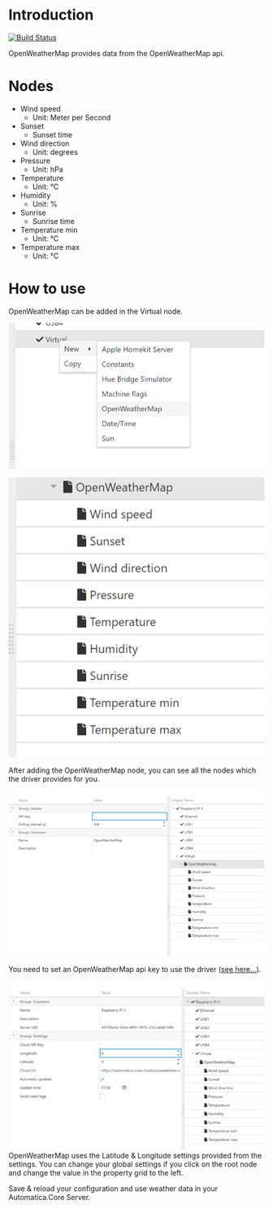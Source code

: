 # Introduction 

[![Build Status](https://automatica-core.visualstudio.com/automatica/_apis/build/status/Plugins/Drivers/P3.Driver.OpenWeatherMap?branchName=develop)](https://automatica-core.visualstudio.com/automatica/_build/latest?definitionId=31&branchName=develop)

OpenWeatherMap provides data from the OpenWeatherMap api. 


# Nodes
* Wind speed
    * Unit: Meter per Second
* Sunset
    * Sunset time
* Wind direction
    * Unit: degrees
* Pressure
    * Unit: hPa
* Temperature
    * Unit: °C
* Humidity
    * Unit: %
* Sunrise
    * Sunrise time
* Temperature min
    * Unit: °C
* Temperature max
    * Unit: °C

 # How to use
OpenWeatherMap can be added in the Virtual node.

 ![OWM1](https://github.com/automatica-core/automatica.driver.openweathermap.driver/blob/master/images/Screenshot_1.png?raw=true)

 ![OWM2](https://github.com/automatica-core/automatica.driver.openweathermap.driver/blob/master/images/Screenshot_2.png?raw=true)

 After adding the OpenWeatherMap node, you can see all the nodes which the driver provides for you. 

 ![OWM3](https://github.com/automatica-core/automatica.driver.openweathermap.driver/blob/master/images/Screenshot_3.png?raw=true)

You need to set an OpenWeatherMap api key to use the driver ([see here...](https://openweathermap.org/appid)).

 ![OWM4](https://github.com/automatica-core/automatica.driver.openweathermap.driver/blob/master/images/Screenshot_4.png?raw=true)
 OpenWeatherMap uses the Latitude & Longitude settings provided from the settings. You can change your global settings if you click on the root node and change the value in the property grid to the left.


Save & reload your configuration and use weather data in your Automatica.Core Server.  
